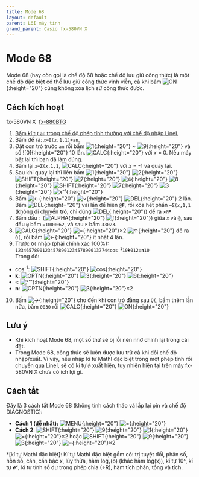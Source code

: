 ```yaml
---
title: Mode 68
layout: default
parent: Lỗi máy tính
grand_parent: Casio fx-580VN X
---
```


# Mode 68
Mode 68 (hay còn gọi là chế độ 68 hoặc chế độ lưu giữ công thức) là một chế độ đặc biệt có thể lưu giữ công thức vĩnh viễn, cả khi bấm ![ON]{:height="20"} cũng không xóa lịch sử công thức được.

## Cách kích hoạt
fx-580VN X&nbsp; [fx-880BTG](/thu-vien-ma-tran/docs/fx880btg/loi-may-tinh/mode-68.html#cách-kích-hoạt)

1. [Bấm kí tự `an` trong chế độ phép tính thường với chế độ nhập LineI.](/thu-vien-ma-tran/docs/loi-may-tinh/ki-tu-an.html#chế-độ-phép-tính-thường)
2. Bấm để ra: `𝑥=Σ(𝑥,1,1)+an`.
3. Đặt con trỏ trước `an` rồi bấm ![1]{:height="20"} ~ ![9]{:height="20"} và số ![0]{:height="20"} 10 lần. ![CALC]{:height="20"} với 𝑥 = 0.  Nếu máy bật lại thì bạn đã làm đúng.
4. Bấm lại `𝑥=Σ(𝑥,1,1`, ![CALC]{:height="20"} với 𝑥 = -1 và quay lại.
5. Sau khi quay lại thì liền bấm ![1]{:height="20"} ![2]{:height="20"} ![SHIFT]{:height="20"} ![7]{:height="20"} ![4]{:height="20"} ![8]{:height="20"} ![SHIFT]{:height="20"} ![7]{:height="20"} ![3]{:height="20"} ![𝑥⁻¹]{:height="20"}
6. Bấm ![←]{:height="20"} ![×]{:height="20"} ![DEL]{:height="20"} 2 lần. Bấm ![DEL]{:height="20"} vài lần để hiện <code>@<b>F</b></code>, rồi xóa hết phần `=Σ(𝑥,1,1` (không di chuyển trỏ, chỉ dùng ![DEL]{:height="20"}) để ra <code>𝑥@<b>F</b></code>
7. Bấm dấu `:` (![ALPHA]{:height="20"} ![∫]{:height="20"}) giữa `𝑥` và `@`, sau dấu `@` bấm `=1000062`, và sau <code><b>F</b></code> bấm `33023`.
8. ![CALC]{:height="20"} ![=]{:height="20"}×2 ![↑]{:height="20"} để ra `Q(`, rồi bấm ![←]{:height="20"} ít nhất 4 lần.
9. Trước `Q(` nhập (phải chính xác 100%): <code>12346578901234578901234578900137744cos<sup>-1</sup>10<b>k</b>012▫<b>n</b>10</code>  
Trong đó:  
- cos<sup>-1</sup>: ![SHIFT]{:height="20"} ![cos]{:height="20"}  
- <b>k</b>: ![OPTN]{:height="20"} ![3]{:height="20"} ![6]{:height="20"}  
- ▫: ![°’”]{:height="20"}  
- <b>n</b>: ![OPTN]{:height="20"} ![3]{:height="20"}×2
10. Bấm ![→]{:height="20"} cho đến khi con trỏ đằng sau `Q(`, bấm thêm lần nữa, bấm `0030` rồi ![CALC]{:height="20"} ![ON]{:height="20"}

## Lưu ý
- Khi kích hoạt Mode 68, một số thứ sẽ bị lỗi nên nhớ chỉnh lại trong cài đặt.
- Trong Mode 68, công thức sẽ luôn được lưu trữ cả khi đổi chế độ nhập/xuất. Vì vậy, nếu nhập kí tự MathI đặc biệt trong một phép tính rồi chuyển qua LineI, sẽ có kí tự `@` xuất hiện, tuy nhiên hiện tại trên máy fx-580VN X chưa có ích lợi gì.

## Cách tắt
Đây là 3 cách tắt Mode 68 (không tính cách tháo và lắp lại pin và chế độ DIAGNOSTIC):
- **Cách 1 (dễ nhất):** ![MENU]{:height="20"} ![=]{:height="20"}
- **Cách 2:** ![SHIFT]{:height="20"} ![9]{:height="20"} ![1]{:height="20"} ![=]{:height="20"}×2 hoặc ![SHIFT]{:height="20"} ![9]{:height="20"} ![3]{:height="20"} ![=]{:height="20"}×2

[SHIFT]: /thu-vien-ma-tran/images/fx580vnx/shift.png
[ALPHA]: /thu-vien-ma-tran/images/fx580vnx/alpha.png
[MENU]: /thu-vien-ma-tran/images/fx580vnx/menu.png
[ON]: /thu-vien-ma-tran/images/fx580vnx/on.png
[↑]: /thu-vien-ma-tran/images/fx580vnx/dpad_up.png
[←]: /thu-vien-ma-tran/images/fx580vnx/dpad_left.png
[→]: /thu-vien-ma-tran/images/fx580vnx/dpad_right.png
[OPTN]: /thu-vien-ma-tran/images/fx580vnx/optn.png
[CALC]: /thu-vien-ma-tran/images/fx580vnx/calc.png
[∫]: /thu-vien-ma-tran/images/fx580vnx/integral.png
[°’”]: /thu-vien-ma-tran/images/fx580vnx/degr.png
[𝑥⁻¹]: /thu-vien-ma-tran/images/fx580vnx/expo_-1.png
[cos]: /thu-vien-ma-tran/images/fx580vnx/cos.png
[DEL]: /thu-vien-ma-tran/images/fx580vnx/del.png
[×]: /thu-vien-ma-tran/images/fx580vnx/mul.png
[1]: /thu-vien-ma-tran/images/fx580vnx/1.png
[2]: /thu-vien-ma-tran/images/fx580vnx/2.png
[3]: /thu-vien-ma-tran/images/fx580vnx/3.png
[4]: /thu-vien-ma-tran/images/fx580vnx/4.png
[6]: /thu-vien-ma-tran/images/fx580vnx/6.png
[7]: /thu-vien-ma-tran/images/fx580vnx/7.png
[8]: /thu-vien-ma-tran/images/fx580vnx/8.png
[9]: /thu-vien-ma-tran/images/fx580vnx/9.png
[.]: /thu-vien-ma-tran/images/fx580vnx/decimal.png
[=]: /thu-vien-ma-tran/images/fx580vnx/exec.png

<!-- abbreviations for kramdown -->
*[kí tự MathI đặc biệt]: Kí tự MathI đặc biệt gồm có: trị tuyệt đối, phân số, hỗn số, căn, căn bậc x, lũy thừa, hàm logₐ(b) (khác hàm log(x)), kí tự 10ˣ, kí tự 𝒆ˣ, kí tự tính số dư trong phép chia (÷R), hàm tích phân, tổng và tích.